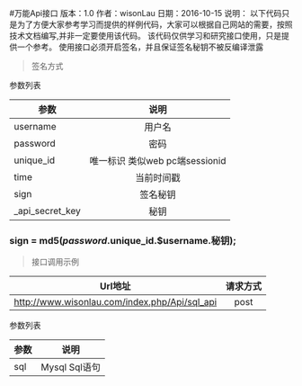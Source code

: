 #万能Api接口
版本：1.0
作者：wisonLau
日期：2016-10-15
说明：
以下代码只是为了方便大家参考学习而提供的样例代码，大家可以根据自己网站的需要，按照技术文档编写,并非一定要使用该代码。
该代码仅供学习和研究接口使用，只是提供一个参考。
使用接口必须开启签名，并且保证签名秘钥不被反编译泄露

>签名方式

参数列表

| 参数      | 说明                          |
| -------- |:-----------------------------:|
| username | 用户名                         |
| password | 密码                           |
| unique_id | 唯一标识 类似web pc端sessionid |
| time     | 当前时间戳                     |
| sign     | 签名秘钥                       |
| _api_secret_key| 秘钥                     |
### sign = md5($password.$unique_id.$username.秘钥);

> 接口调用示例

| Url地址                                       | 请求方式|
| --------------------------------------------- |:------:|
| http://www.wisonlau.com/index.php/Api/sql_api | post   |

参数列表

| 参数 | 说明         |
| --- |:------------:|
| sql | Mysql Sql语句 |